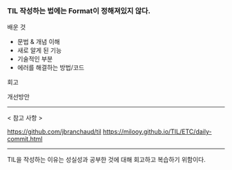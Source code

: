 ### TIL 작성하는 법에는 Format이 정해져있지 않다. 

배운 것 
 - 문법 & 개념 이해
 - 새로 알게 된 기능
 - 기술적인 부분
 - 에러를 해결하는 방법/코드
  
회고 

개선방안 

***
< 참고 사항 >

 https://github.com/jbranchaud/til
 https://milooy.github.io/TIL/ETC/daily-commit.html

 *** 

 TIL을 작성하는 이유는 성실성과 공부한 것에 대해 회고하고 복습하기 위함이다. 

 